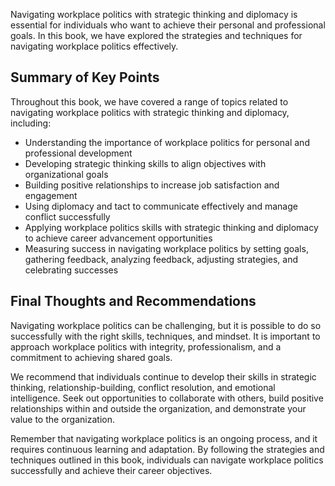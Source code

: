 

Navigating workplace politics with strategic thinking and diplomacy is essential for individuals who want to achieve their personal and professional goals. In this book, we have explored the strategies and techniques for navigating workplace politics effectively.

Summary of Key Points
---------------------

Throughout this book, we have covered a range of topics related to navigating workplace politics with strategic thinking and diplomacy, including:

* Understanding the importance of workplace politics for personal and professional development
* Developing strategic thinking skills to align objectives with organizational goals
* Building positive relationships to increase job satisfaction and engagement
* Using diplomacy and tact to communicate effectively and manage conflict successfully
* Applying workplace politics skills with strategic thinking and diplomacy to achieve career advancement opportunities
* Measuring success in navigating workplace politics by setting goals, gathering feedback, analyzing feedback, adjusting strategies, and celebrating successes

Final Thoughts and Recommendations
----------------------------------

Navigating workplace politics can be challenging, but it is possible to do so successfully with the right skills, techniques, and mindset. It is important to approach workplace politics with integrity, professionalism, and a commitment to achieving shared goals.

We recommend that individuals continue to develop their skills in strategic thinking, relationship-building, conflict resolution, and emotional intelligence. Seek out opportunities to collaborate with others, build positive relationships within and outside the organization, and demonstrate your value to the organization.

Remember that navigating workplace politics is an ongoing process, and it requires continuous learning and adaptation. By following the strategies and techniques outlined in this book, individuals can navigate workplace politics successfully and achieve their career objectives.
